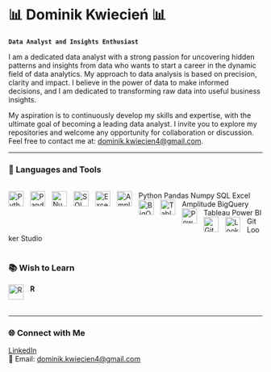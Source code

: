 # 📊 Dominik Kwiecień 📊

**`Data Analyst and Insights Enthusiast`**

I am a dedicated data analyst with a strong passion for uncovering hidden patterns and insights from data who wants to start a career in the dynamic field of data analytics. My approach to data analysis is based on precision, clarity and impact. I believe in the power of data to make informed decisions, and I am dedicated to transforming raw data into useful business insights. 

My aspiration is to continuously develop my skills and expertise, with the ultimate goal of becoming a leading data analyst. I invite you to explore my repositories and welcome any opportunity for collaboration or discussion. 
Feel free to contact me at: dominik.kwiecien4@gmail.com.

---

### 🧰 Languages and Tools
<br />
<img align="left" alt="Python" width="30px" style="padding-right:10px;" src="https://cdn.jsdelivr.net/gh/devicons/devicon/icons/python/python-plain.svg" /> Python  
<img align="left" alt="Pandas" width="30px" style="padding-right:10px;" src="https://cdn.jsdelivr.net/gh/devicons/devicon/icons/pandas/pandas-original.svg" /> Pandas
<img align="left" alt="Numpy" width="30px" style="padding-right:10px;" src="https://cdn.jsdelivr.net/gh/devicons/devicon/icons/numpy/numpy-original.svg" /> Numpy  
<img align="left" alt="SQL" width="30px" style="padding-right:10px;" src="https://cdn.jsdelivr.net/gh/devicons/devicon/icons/mysql/mysql-original.svg" /> SQL  
<img align="left" alt="Excel" width="30px" style="padding-right:10px;" src="https://cdn.jsdelivr.net/gh/devicons/devicon/icons/microsoftsqlserver/microsoftsqlserver-plain.svg" /> Excel  
<img align="left" alt="Amplitude" width="30px" style="padding-right:10px;" src="https://w7.pngwing.com/pngs/723/1018/png-transparent-amplitude-analytics-data-mobile-web-analytics-web-development-miscellaneous-blue-text.png" /> Amplitude
<img align="left" alt="BigQuery" width="30px" style="padding-right:10px;" src="https://cdn.jsdelivr.net/gh/devicons/devicon/icons/googlecloud/googlecloud-original.svg" /> BigQuery
<img align="left" alt="Tableau" width="30px" style="padding-right:10px;" src="https://img.icons8.com/color/48/000000/tableau-software.png" /> Tableau
<img align="left" alt="Power BI" width="30px" style="padding-right:10px;" src="https://upload.wikimedia.org/wikipedia/commons/c/cf/New_Power_BI_Logo.svg" /> Power BI  
<img align="left" alt="Git" width="30px" style="padding-right:10px;" src="https://cdn.jsdelivr.net/gh/devicons/devicon/icons/git/git-original.svg" /> Git
<img align="left" alt="Looker Studio" width="30px" style="padding-right:10px;" src="https://prod.wp.cdn.aws.wfu.edu/sites/500/2022/10/Looker-Studio-Logo.png" /> Looker Studio  

#

### 📚 Wish to Learn

<img align="left" alt="R" width="30px" style="padding-right:10px;" src="https://cdn.jsdelivr.net/gh/devicons/devicon/icons/r/r-original.svg" /> **R**  

<br clear="left"/>

---

### 🌐 Connect with Me

[LinkedIn](https://www.linkedin.com/in/dominik-kwiecien-profile)  
📧 Email: dominik.kwiecien4@gmail.com

